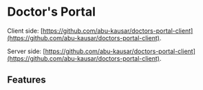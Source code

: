 # Doctor's Portal

Client side: [https://github.com/abu-kausar/doctors-portal-client](https://github.com/abu-kausar/doctors-portal-client).

Server side: [https://github.com/abu-kausar/doctors-portal-client](https://github.com/abu-kausar/doctors-portal-client).

## Features
